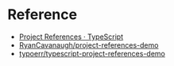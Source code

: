 # Reference

- [Project References · TypeScript](https://www.typescriptlang.org/docs/handbook/project-references.html)
- [RyanCavanaugh/project-references-demo](https://github.com/RyanCavanaugh/project-references-demo)
- [typoerr/typescript-project-references-demo](https://github.com/typoerr/typescript-project-references-demo)

